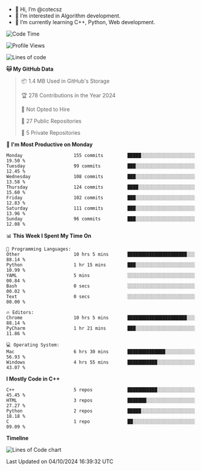 - 👋 Hi, I’m @cotecsz
- 👀 I’m interested in Algorithm development.
- 🌱 I’m currently learning C++, Python, Web development.

<!---
cotecsz/cotecsz is a ✨ special ✨ repository because its `README.md` (this file) appears on your GitHub profile.
You can click the Preview link to take a look at your changes.
--->

<!--START_SECTION:waka-->
![Code Time](http://img.shields.io/badge/Code%20Time-1%2C788%20hrs%208%20mins-blue)

![Profile Views](http://img.shields.io/badge/Profile%20Views-0-blue)

![Lines of code](https://img.shields.io/badge/From%20Hello%20World%20I%27ve%20Written-1.2%20million%20lines%20of%20code-blue)

**🐱 My GitHub Data** 

> 📦 1.4 MB Used in GitHub's Storage 
 > 
> 🏆 278 Contributions in the Year 2024
 > 
> 🚫 Not Opted to Hire
 > 
> 📜 27 Public Repositories 
 > 
> 🔑 5 Private Repositories 
 > 
📅 **I'm Most Productive on Monday** 

```text
Monday                   155 commits         █████░░░░░░░░░░░░░░░░░░░░   19.50 % 
Tuesday                  99 commits          ███░░░░░░░░░░░░░░░░░░░░░░   12.45 % 
Wednesday                108 commits         ███░░░░░░░░░░░░░░░░░░░░░░   13.58 % 
Thursday                 124 commits         ████░░░░░░░░░░░░░░░░░░░░░   15.60 % 
Friday                   102 commits         ███░░░░░░░░░░░░░░░░░░░░░░   12.83 % 
Saturday                 111 commits         ███░░░░░░░░░░░░░░░░░░░░░░   13.96 % 
Sunday                   96 commits          ███░░░░░░░░░░░░░░░░░░░░░░   12.08 % 
```


📊 **This Week I Spent My Time On** 

```text
💬 Programming Languages: 
Other                    10 hrs 5 mins       ██████████████████████░░░   88.14 % 
Python                   1 hr 15 mins        ███░░░░░░░░░░░░░░░░░░░░░░   10.99 % 
YAML                     5 mins              ░░░░░░░░░░░░░░░░░░░░░░░░░   00.84 % 
Bash                     0 secs              ░░░░░░░░░░░░░░░░░░░░░░░░░   00.02 % 
Text                     0 secs              ░░░░░░░░░░░░░░░░░░░░░░░░░   00.00 % 

🔥 Editors: 
Chrome                   10 hrs 5 mins       ██████████████████████░░░   88.14 % 
PyCharm                  1 hr 21 mins        ███░░░░░░░░░░░░░░░░░░░░░░   11.86 % 

💻 Operating System: 
Mac                      6 hrs 30 mins       ██████████████░░░░░░░░░░░   56.93 % 
Windows                  4 hrs 55 mins       ███████████░░░░░░░░░░░░░░   43.07 % 
```

**I Mostly Code in C++** 

```text
C++                      5 repos             ███████████░░░░░░░░░░░░░░   45.45 % 
HTML                     3 repos             ███████░░░░░░░░░░░░░░░░░░   27.27 % 
Python                   2 repos             █████░░░░░░░░░░░░░░░░░░░░   18.18 % 
C                        1 repo              ██░░░░░░░░░░░░░░░░░░░░░░░   09.09 % 
```



**Timeline**

![Lines of Code chart](https://raw.githubusercontent.com/cotecsz/cotecsz/master/assets/bar_graph.png)


 Last Updated on 04/10/2024 16:39:32 UTC
<!--END_SECTION:waka-->

